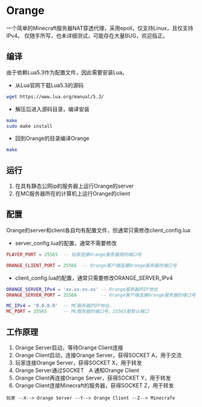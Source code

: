 # Orange
一个简单的Minecraft服务器NAT穿透代理，采用epoll，仅支持Linux，且仅支持IPv4。
仅随手所写，也未详细测试，可能存在大量BUG，欢迎指正。

## 编译
由于依赖Lua5.3作为配置文件，因此需要安装Lua。

* 从Lua官网下载Lua5.3的源码
```bash
wget https://www.lua.org/manual/5.3/
```

* 解压后进入源码目录，编译安装
```bash
make
sudo make install
```

* 回到Orange的目录编译Orange
```bash
make
```

## 运行
1. 在具有静态公网ip的服务器上运行Orange的server
2. 在MC服务器所在的计算机上运行Orange的client

## 配置
Orange的server和client各自均有配置文件，但通常只需修改client_config.lua
* server_config.lua的配置，通常不需要修改
```Lua
PLAYER_PORT = 25565  -- 玩家连接Orange服务器用的端口号

ORANGE_CLIENT_PORT = 25566  -- Orange客户端连接Orange服务器的端口号
```

* client_config.lua的配置，通常只需要修改ORANGE_SERVER_IPv4
```Lua
ORANGE_SERVER_IPv4 = 'xx.xx.xx.xx' -- Orange服务器的IP地址
ORANGE_SERVER_PORT = 25566         -- Orange客户端连接Orange服务器的端口号

MC_IPv4 = '0.0.0.0'  -- MC服务器的IP地址，
MC_PORT = 25565      -- MC服务器的端口号，25565是默认端口
```

## 工作原理
1. Orange Server启动，等待Orange Client连接
2. Orange Client启动，连接Orange Server，获得SOCKET A，用于交流
3. 玩家连接Orange Server，获得SOCKET X，用于转发
4. Orange Server通过SOCKET　A 通知Orange Client
5. Orange Client再连接Orange Server，获得SOCKET Y，用于转发
6. Orange Client连接Minecraft的服务器，获得SOCKET Z，用于转发
```
玩家 --X--> Orange Server --Y--> Orange Client --Z--> Minecrafe
```
